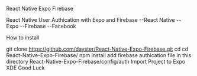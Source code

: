 React Native Expo Firebase

React Native User Authication with Expo and Firebase
--React Native
--Expo
--Firebase
--Facebook 

How to install

git clone https://github.com/dayster/React-Native-Expo-Firebase.git
cd cd React-Native-Expo-Firebase/
npm install
add firebase authication file in this directory React-Native-Expo-Firebase/config/auth
Import Project to Expo XDE
Good Luck
